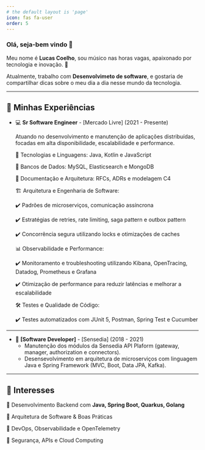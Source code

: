 ```yaml
---
# the default layout is 'page'
icon: fas fa-user
order: 5
---
```


### Olá, seja-bem vindo 👋

Meu nome é **Lucas Coelho**, sou músico nas horas vagas, apaixonado por tecnologia e inovação. 🚀

Atualmente, trabalho com **Desenvolvimeto de software**, e gostaria de compartilhar dicas sobre o meu dia a dia nesse mundo da tecnologia.

---

## 🚀 Minhas Experiências

- 💻 **Sr Software Engineer** - [Mercado Livre] (2021 - Presente)
  
  Atuando no desenvolvimento e manutenção de aplicações distribuídas, focadas em alta disponibilidade, escalabilidade e performance.

  🔹 Tecnologias e Linguagens: Java, Kotlin e JavaScript

  🔹 Bancos de Dados: MySQL, Elasticsearch e MongoDB

  🔹 Documentação e Arquitetura: RFCs, ADRs e modelagem C4



  🏗️ Arquitetura e Engenharia de Software:

  ✔️ Padrões de microserviços, comunicação assíncrona

  ✔️ Estratégias de retries, rate limiting, saga pattern e outbox pattern

  ✔️ Concorrência segura utilizando locks e otimizações de caches



  📊 Observabilidade e Performance:

  ✔️ Monitoramento e troubleshooting utilizando Kibana, OpenTracing, Datadog, Prometheus e Grafana

  ✔️ Otimização de performance para reduzir latências e melhorar a escalabilidade

  
  🛠️ Testes e Qualidade de Código:

  ✔️ Testes automatizados com JUnit 5, Postman, Spring Test e Cucumber

---
  
- 📌 **[Software Developer]** - [Sensedia] (2018 - 2021)
  - Manutenção dos módulos da Sensedia API Plaform (gateway, manager, authorization e connectors).
  - Desensevolvimento em arquitetura de microserviços com linguagem Java e Spring Framework (MVC, Boot, Data JPA, Kafka).

---

## 🎯 Interesses

🔹 Desenvolvimento Backend com **Java, Spring Boot, Quarkus, Golang**  

🔹 Arquitetura de Software & Boas Práticas

🔹 DevOps, Observabilidade e OpenTelemetry

🔹 Segurança, APIs e Cloud Computing




<!-- <br>
---

> _"Tudo o que fizerem, façam de todo o coração, como para o Senhor, não para os homens. Colossenses 3:23"_

--- -->
